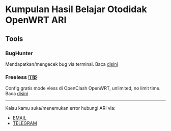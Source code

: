 # Kumpulan Hasil Belajar Otodidak OpenWRT ARI

## Tools
### BugHunter
Mendapatkan/mengecek bug via terminal. Baca [disini](https://github.com/letsgetwork/WRT/tree/main/BugHunter)

### Freeless 🇮🇩
Config gratis mode vless di OpenClash OpenWRT, unlimited, no limit time. Baca [disini](https://github.com/letsgetwork/WRT/tree/main/Freeless)

---
Kalau kamu suka/menemukan error hubungi ARI via:
- [EMAIL](mailto:hi@asharirhmn.com)
- [TELEGRAM](https://t.me/asharirhmn) 
